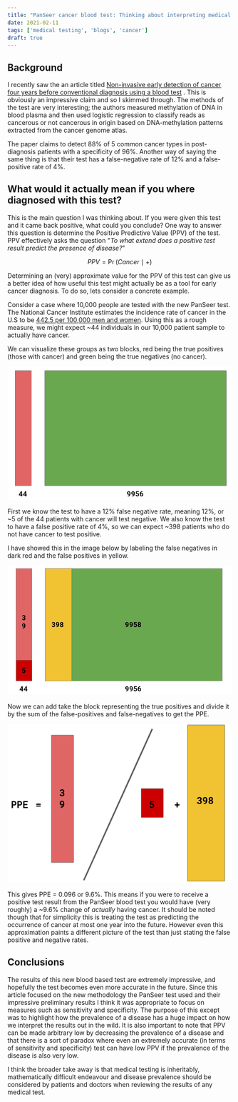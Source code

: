```yaml
---
title: "PanSeer cancer blood test: Thinking about interpreting medical test accuracy"
date: 2021-02-11
tags: ['medical testing', 'blogs', 'cancer']
draft: true
---
```


## Background

I recently saw the an article titled 
[Non-invasive early detection of cancer four years before conventional diagnosis using a blood test](https://www.nature.com/articles/s41467-020-17316-z#Tab1)
. This is obviously an impressive claim and so I skimmed through. The methods
of the test are very interesting; the authors measured methylation of DNA
in blood plasma and then used logistic regression to classify reads as cancerous
or not cancerous in origin based on DNA-methylation patterns extracted from
the cancer genome atlas. 

The paper claims to detect 88% of 5 common cancer types in post-diagnosis
patients with a specificity of 96%. Another way of saying the same thing
is that their test has a false-negative rate of 12% and a false-positive rate
of 4%. 

## What would it actually mean if you where diagnosed with this test?

This is the main question I was thinking about. If you were given this test
and it came back positive, what could you conclude? One way to answer this
question is determine the Positive Predictive Value (PPV) of the test. PPV
effectively asks the question "*To what extend does a positive test result 
predict the presence of disease?*"

$$
PPV = \Pr( Cancer \mid + )
$$

Determining an (very) approximate value for the PPV of this test can give us
a better idea of how useful this test might actually be as a tool for early
cancer diagnosis. To do so, lets consider a concrete example.

Consider a case where 10,000 people are tested with the new PanSeer test. The
National Cancer Institute estimates the incidence rate of cancer in the U.S to be
[442.5 per 100,000 men and women](https://www.cancer.gov/about-cancer/understanding/statistics).
Using this as a rough measure, we might expect ~44 individuals in our 10,000 patient
sample to actually have cancer. 

We can visualize these groups as two blocks, red being the true positives
(those with cancer) and green being the true negatives (no cancer).

![](/posts/images/sample.png)

First we know the test to have a 12% false negative rate, meaning 12%, or ~5
of the 44 patients with cancer will test negative. We also know the test to have
a false positive rate of 4%, so we can expect ~398 patients who do not have
cancer to test positive.

I have showed this in the image below by labeling the false negatives in dark
red and the false positives in yellow.

![](/posts/images/sample_pos_negs.png)

Now we can add take the block representing the true positives and divide it
by the sum of the false-positives and false-negatives to get the PPE.

![](/posts/images/ppe.png)

This gives PPE = 0.096 or 9.6%. This means if you were to receive a positive
test result from the PanSeer blood test you would have (very roughly) a ~9.6%
change of *actually* having cancer. It should be noted though that for
simplicity this is treating the test as predicting the occurrence of cancer
at most one year into the future. However even this approximation paints a 
different picture of the test than just stating the false positive
and negative rates. 

## Conclusions

The results of this new blood based test are extremely impressive, and
hopefully the test becomes even more accurate in the future. Since this article
focused on the new methodology the PanSeer test used and their impressive
preliminary results I think it was appropriate to focus on measures such
as sensitivity and specificity. The purpose of this except was to highlight
how the prevalence of a disease has a huge impact on how we interpret the
results out in the wild. It is also important to note that PPV can be made
arbitrary low by decreasing the prevalence of a disease and that there is a
sort of paradox where even an extremely accurate (in terms of sensitivity and
specificity) test can have low PPV if the prevalence of the disease is also
very low.

I think the broader take away is that medical testing is inheritably,
mathematically difficult endeavour and disease prevalence should be
considered by patients and doctors when reviewing the results of any medical
test. 






